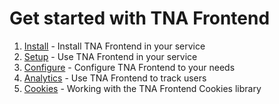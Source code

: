 # Get started with TNA Frontend

1. [Install](./install.md) - Install TNA Frontend in your service
1. [Setup](./setup.md) - Use TNA Frontend in your service
1. [Configure](./configure.md) - Configure TNA Frontend to your needs
1. [Analytics](./analytics.md) - Use TNA Frontend to track users
1. [Cookies](./cookies.md) - Working with the TNA Frontend Cookies library
